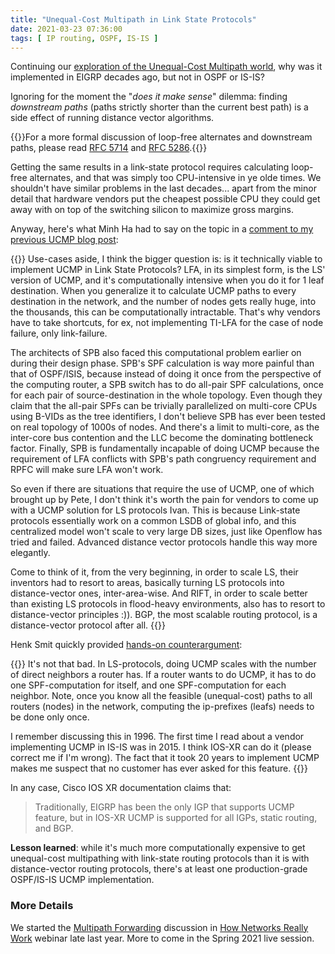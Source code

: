 ```yaml
---
title: "Unequal-Cost Multipath in Link State Protocols"
date: 2021-03-23 07:36:00
tags: [ IP routing, OSPF, IS-IS ]
---
```

Continuing our [exploration of the Unequal-Cost Multipath world](https://blog.ipspace.net/2021/02/does-ucmp-make-sense.html), why was it implemented in EIGRP decades ago, but not in OSPF or IS-IS?

Ignoring for the moment the "*does it make sense*" dilemma: finding *downstream paths* (paths strictly shorter than the current best path) is a side effect of running distance vector algorithms. 

{{<note>}}For a more formal discussion of loop-free alternates and downstream paths, please read [RFC 5714](https://tools.ietf.org/html/rfc5714) and [RFC 5286](https://tools.ietf.org/html/rfc5286).{{</note>}}
<!--more-->
Getting the same results in a link-state protocol requires calculating loop-free alternates, and that was simply too CPU-intensive in ye olde times. We shouldn't have similar problems in the last decades... apart from the minor detail that hardware vendors put the cheapest possible CPU they could get away with on top of the switching silicon to maximize gross margins. 

Anyway, here's what Minh Ha had to say on the topic in a [comment to my previous UCMP blog post](https://blog.ipspace.net/2021/02/does-ucmp-make-sense.html#427):

{{<long-quote>}}
Use-cases aside, I think the bigger question is: is it technically viable to implement UCMP in Link State Protocols? LFA, in its simplest form, is the LS' version of UCMP, and it's computationally intensive when you do it for 1 leaf destination. When you generalize it to calculate UCMP paths to every destination in the network, and the number of nodes gets really huge, into the thousands, this can be computationally intractable. That's why vendors have to take shortcuts, for ex, not implementing TI-LFA for the case of node failure, only link-failure.

The architects of SPB also faced this computational problem earlier on during their design phase. SPB's SPF calculation is way more painful than that of OSPF/ISIS, because instead of doing it once from the perspective of the computing router, a SPB switch has to do all-pair SPF calculations, once for each pair of source-destination in the whole topology. Even though they claim that the all-pair SPFs can be trivially parallelized on multi-core CPUs using B-VIDs as the tree identifiers, I don't believe SPB has ever been tested on real topology of 1000s of nodes. And there's a limit to multi-core, as the inter-core bus contention and the LLC become the dominating bottleneck factor. Finally, SPB is fundamentally incapable of doing UCMP because the requirement of LFA conflicts with SPB's path congruency requirement and RPFC will make sure LFA won't work.

So even if there are situations that require the use of UCMP, one of which brought up by Pete, I don't think it's worth the pain for vendors to come up with a UCMP solution for LS protocols Ivan. This is because Link-state protocols essentially work on a common LSDB of global info, and this centralized model won't scale to very large DB sizes, just like Openflow has tried and failed. Advanced distance vector protocols handle this way more elegantly.

Come to think of it, from the very beginning, in order to scale LS, their inventors had to resort to areas, basically turning LS protocols into distance-vector ones, inter-area-wise. And RIFT, in order to scale better than existing LS protocols in flood-heavy environments, also has to resort to distance-vector principles :)). BGP, the most scalable routing protocol, is a distance-vector protocol after all.
{{</long-quote>}}

Henk Smit quickly provided [hands-on counterargument](https://blog.ipspace.net/2021/02/does-ucmp-make-sense.html#429):

{{<long-quote>}}
It's not that bad. In LS-protocols, doing UCMP scales with the number of direct neighbors a router has. If a router wants to do UCMP, it has to do one SPF-computation for itself, and one SPF-computation for each neighbor. Note, once you know all the feasible (unequal-cost) paths to all routers (nodes) in the network, computing the ip-prefixes (leafs) needs to be done only once.

I remember discussing this in 1996. The first time I read about a vendor implementing UCMP in IS-IS was in 2015. I think IOS-XR can do it (please correct me if I'm wrong). The fact that it took 20 years to implement UCMP makes me suspect that no customer has ever asked for this feature.
{{</long-quote>}}

In any case, Cisco IOS XR documentation claims that:

> Traditionally, EIGRP has been the only IGP that supports UCMP feature, but in IOS-XR UCMP is supported for all IGPs, static routing, and BGP.

**Lesson learned**: while it's much more computationally expensive to get unequal-cost multipathing with link-state routing protocols than it is with distance-vector routing protocols, there's at least one production-grade OSPF/IS-IS UCMP implementation.

### More Details

We started the [Multipath Forwarding](https://my.ipspace.net/bin/list?id=Net101#ADV_ROUTING) discussion in [How Networks Really Work](https://www.ipspace.net/How_Networks_Really_Work) webinar late last year. More to come in the Spring 2021 live session.

